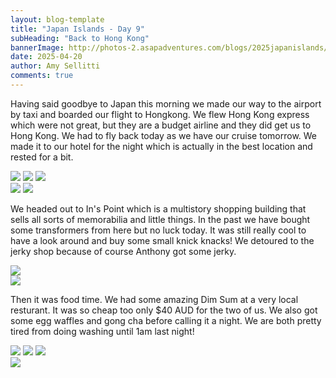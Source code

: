```yaml
---
layout: blog-template
title: "Japan Islands - Day 9"
subHeading: "Back to Hong Kong"
bannerImage: http://photos-2.asapadventures.com/blogs/2025japanislands/2025-04-20/PXL_20250420_112056815.jpg_compressed.JPEG
date: 2025-04-20
author: Amy Sellitti
comments: true
---
```


Having said goodbye to Japan this morning we made our way to the airport by taxi and boarded our flight to Hongkong. We flew Hong Kong express which were not great, but they are a budget airline and they did get us to Hong Kong. We had to fly back today as we have our cruise tomorrow. We made it to our hotel for the night which is actually in the best location and rested for a bit. 

<div class="grid-2w-1l">
  <img src="http://photos-2.asapadventures.com/blogs/2025japanislands/2025-04-20/PXL_20250420_074910821.MP.jpg_compressed.JPEG"/>
  <img src="http://photos-2.asapadventures.com/blogs/2025japanislands/2025-04-20/PXL_20250420_091108098.jpg_compressed.JPEG"/>
  <img src="http://photos-2.asapadventures.com/blogs/2025japanislands/2025-04-20/PXL_20250420_082325257.jpg_compressed.JPEG"/>
</div>
<div class="grid-2c">
  <img src="http://photos-2.asapadventures.com/blogs/2025japanislands/2025-04-20/PXL_20250420_083459410.jpg_compressed.JPEG"/>
  <img src="http://photos-2.asapadventures.com/blogs/2025japanislands/2025-04-20/PXL_20250420_091205720.MP.jpg_compressed.JPEG"/>
</div>

We headed out to In's Point which is a multistory shopping building that sells all sorts of memorabilia and little things. In the past we have bought some transformers from here but no luck today. It was still really cool to have a look around and buy some small knick knacks! We detoured to the jerky shop because of course Anthony got some jerky.

<div class="center-image"><img src="http://photos-2.asapadventures.com/blogs/2025japanislands/2025-04-20/PXL_20250420_101949452.jpg_compressed.JPEG"/></div>
<div class="center-image"><img src="http://photos-2.asapadventures.com/blogs/2025japanislands/2025-04-20/PXL_20250420_105627700.jpg_compressed.JPEG"/></div>

Then it was food time. We had some amazing Dim Sum at a very local resturant. It was so cheap too only $40 AUD for the two of us. We also got some egg waffles and gong cha before calling it a night. We are both pretty tired from doing washing until 1am last night! 

<div class="grid-1l-2w">
  <img src="http://photos-2.asapadventures.com/blogs/2025japanislands/2025-04-20/PXL_20250420_111010375.jpg_compressed.JPEG"/>
  <img src="http://photos-2.asapadventures.com/blogs/2025japanislands/2025-04-20/PXL_20250420_112056815.jpg_compressed.JPEG"/>
  <img src="http://photos-2.asapadventures.com/blogs/2025japanislands/2025-04-20/PXL_20250420_112535971.jpg_compressed.JPEG"/>
</div>
<div class="center-image"><img src="http://photos-2.asapadventures.com/blogs/2025japanislands/2025-04-20/PXL_20250420_121422289.MP.jpg_compressed.JPEG"/></div>
